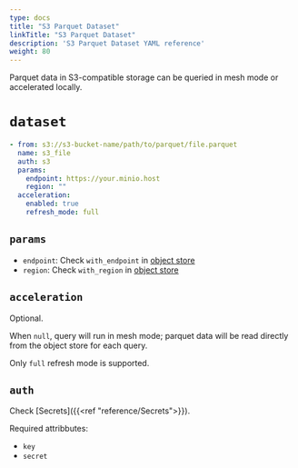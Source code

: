 ```yaml
---
type: docs
title: "S3 Parquet Dataset"
linkTitle: "S3 Parquet Dataset"
description: 'S3 Parquet Dataset YAML reference'
weight: 80
---
```


Parquet data in S3-compatible storage can be queried in mesh mode or accelerated locally.

# `dataset`

```yaml
- from: s3://s3-bucket-name/path/to/parquet/file.parquet
  name: s3_file
  auth: s3
  params:
    endpoint: https://your.minio.host
    region: ""
  acceleration:
    enabled: true
    refresh_mode: full
```

## `params`

- `endpoint`: Check `with_endpoint` in [object store](https://docs.rs/object_store/latest/object_store/aws/struct.AmazonS3Builder.html)
- `region`: Check `with_region` in [object store](https://docs.rs/object_store/latest/object_store/aws/struct.AmazonS3Builder.html)

## `acceleration`

Optional.

When `null`, query will run in mesh mode; parquet data will be read directly from the object store for each query.

Only `full` refresh mode is supported.

## `auth`

Check [Secrets]({{<ref "reference/Secrets">}}).

Required attribbutes:
- `key`
- `secret`
